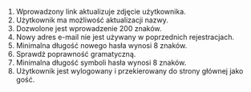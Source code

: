 
1. Wprowadzony link aktualizuje zdjęcie użytkownika.
2. Użytkownik ma możliwość aktualizacji nazwy.
3. Dozwolone jest wprowadzenie 200 znaków.
4. Nowy adres e-mail nie jest używany w poprzednich rejestracjach.
5. Minimalna długość nowego hasła wynosi 8 znaków.
6. Sprawdź poprawność gramatyczną.
7. Minimalna długość symboli hasła wynosi 8 znaków.
8. Użytkownik jest wylogowany i przekierowany do strony głównej jako gość.

